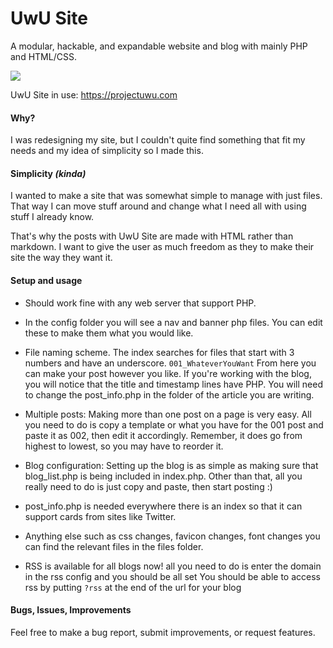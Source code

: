 # UwU Site
A modular, hackable, and expandable website and blog with mainly PHP and HTML/CSS.

[![](https://projectuwu.com/images/uwusite_example.png)](https://projectuwu.com/images/uwusite_example.png)

UwU Site in use:
https://projectuwu.com

#### Why?
I was redesigning my site, but I couldn't quite find something that fit my needs and my idea of simplicity so I made this.

#### Simplicity _(kinda)_
I wanted to make a site that was somewhat simple to manage with just files. That way I can move stuff around and change what I need all with using stuff I already know.

That's why the posts with UwU Site are made with HTML rather than markdown. I want to give the user as much freedom as they to make their site the way they want it.

#### Setup and usage
- Should work fine with any web server that support PHP.

- In the config folder you will see a nav and banner php files. You can edit these to make them what you would like.

- File naming scheme. The index searches for files that start with 3 numbers and have an underscore. 
`001_WhateverYouWant`
From here you can make your post however you like.
If you're working with the blog, you will notice that the title and timestamp lines have PHP.  You will need to change the post_info.php in the folder of the article you are writing.

- Multiple posts: Making more than one post on a page is very easy. All you need to do is copy a template or what you have for the 001 post and paste it as 002, then edit it accordingly. 
Remember, it does go from highest to lowest, so you may have to reorder it.

- Blog configuration: Setting up the blog is as simple as making sure that blog_list.php is being included in index.php. Other than that, all you really need to do is just copy and paste, then start posting :)

- post_info.php is needed everywhere there is an index so that it can support cards from sites like Twitter.

- Anything else such as css changes, favicon changes, font changes you can find the relevant files in the files folder.

- RSS is available for all blogs now! all you need to do is enter the domain in the rss config and you should be all set
You should be able to access rss by putting `?rss` at the end of the url for your blog

#### Bugs, Issues, Improvements
Feel free to make a bug report, submit improvements, or request features.
